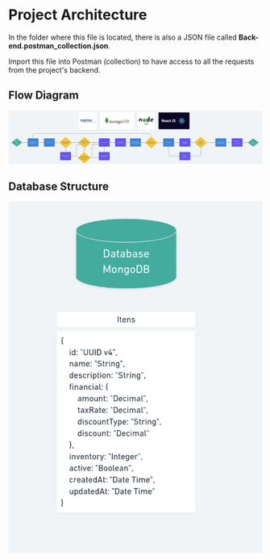 # Project Architecture

In the folder where this file is located, there is also a JSON file called **Back-end.postman_collection.json**.

Import this file into Postman (collection) to have access to all the requests from the project's backend.

## Flow Diagram

![FlowDiagram](https://raw.githubusercontent.com/PedroCF87/PedroCF87.github.io/main/assets/img/FlowDiagram.png)

## Database Structure

![DBarchitecture](https://raw.githubusercontent.com/PedroCF87/PedroCF87.github.io/main/assets/img/DBarchitectureV2.png)